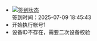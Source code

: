 - [![签到状态](https://github.com/p7wm/Cloud189-Actions/actions/workflows/main.yml/badge.svg?branch=main)](https://github.com/p7wm/Cloud189-Actions/actions/workflows/main.yml) <br> 签到时间：2025-07-09 18:45:43
- 开始执行帐号1
- 设备ID不存在，需要二次设备校验
